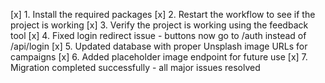 [x] 1. Install the required packages
[x] 2. Restart the workflow to see if the project is working
[x] 3. Verify the project is working using the feedback tool
[x] 4. Fixed login redirect issue - buttons now go to /auth instead of /api/login
[x] 5. Updated database with proper Unsplash image URLs for campaigns
[x] 6. Added placeholder image endpoint for future use
[x] 7. Migration completed successfully - all major issues resolved